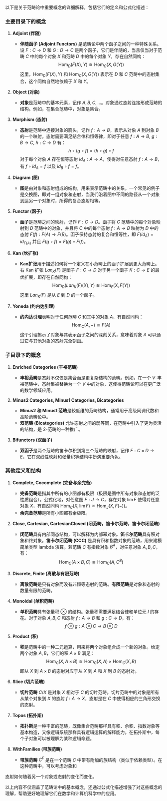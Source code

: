 以下是关于范畴论中重要概念的详细解释，包括它们的定义和公式化描述：

### 主要目录下的概念

1. **Adjoint (伴随)**
   - **伴随函子 (Adjoint Functors)** 是范畴论中两个函子之间的一种特殊关系。设 $F : C \rightarrow D$ 和 $G : D \rightarrow C$ 是两个函子，它们是伴随的，当且仅当对于范畴 $C$ 中的每个对象 $X$ 和范畴 $D$ 中的每个对象 $Y$，存在自然同构：
     $$\text{Hom}_D(F(X), Y) \cong \text{Hom}_C(X, G(Y))$$
     这里，$\text{Hom}_D(F(X), Y)$ 和 $\text{Hom}_C(X, G(Y))$ 表示在 $D$ 和 $C$ 范畴中的态射集合，这个同构自然地依赖于 $X$ 和 $Y$。

2. **Object (对象)**
   - **对象**是范畴中的基本元素，记作 $A, B, C, \dots$。对象通过态射连接形成范畴的结构。例如，在集合范畴中，对象是集合。

3. **Morphism (态射)**
   - **态射**是范畴中连接对象的箭头，记作 $f : A \rightarrow B$，表示从对象 $A$ 到对象 $B$ 的一个映射。态射需要满足结合律和恒等律，即对于任意 $f: A \rightarrow B$, $g: B \rightarrow C$, $h: C \rightarrow D$ 有：
     $$h \circ (g \circ f) = (h \circ g) \circ f$$
     对于每个对象 $A$ 存在恒等态射 $id_A : A \rightarrow A$，使得对任意态射 $f: A \rightarrow B$，有 $f \circ id_A = f$ 以及 $id_B \circ f = f$。

4. **Diagram (图)**
   - **图**是由对象和态射组成的结构，用来表示范畴中的关系。一个常见的例子是交换图，即对一组对象和态射，当我们沿着图中不同的路径从一个对象到达另一个对象时，所得的复合态射相等。

5. **Functor (函子)**
   - **函子**是范畴之间的映射，记作 $F : C \rightarrow D$。函子将 $C$ 范畴中的每个对象映射到 $D$ 范畴中的对象，并且将 $C$ 中的每个态射 $f: A \rightarrow B$ 映射为 $D$ 中的态射 $F(f): F(A) \rightarrow F(B)$。函子保持态射的复合和恒等性，即 $F(id_A) = id_{F(A)}$ 并且 $F(g \circ f) = F(g) \circ F(f)$。

6. **Kan (坎扩张)**
   - **Kan扩张**用于描述如何将一个定义在小范畴上的函子扩展到更大范畴上。右 Kan 扩张 $Lan_K(F)$ 是函子 $F : C \rightarrow D$ 对于另一个函子 $K : C \rightarrow E$ 的最优扩展，即存在自然同构：
     $$\text{Hom}_D(Lan_K(F)(X), Y) \cong \text{Hom}_E(X, F(Y))$$
     这里 $Lan_K(F)$ 是从 $E$ 到 $D$ 的一个函子。

7. **Yoneda (约内达引理)**
   - **约内达引理**表明对于任何范畴 $C$ 和其中的对象 $A$，有自然同构：
     $$\text{Hom}_C(A, -) \cong F(A)$$
     这个引理揭示了对象与其表示函子之间的深刻关系，意味着对象 $A$ 可以通过它与其他对象的态射完全刻画。

### 子目录下的概念

1. **Enriched Categories (丰裕范畴)**
   - **丰裕范畴**是态射不仅仅是集合而是更复杂结构的范畴。例如，在一个 $V$-丰裕范畴中，态射集被替换为一个 $V$ 中的对象，这使得范畴论可以在更广泛的数学领域应用。

2. **Minus2 Categories, Minus1 Categories, Bicategories**
   - **Minus2 和 Minus1 范畴**是较低维的范畴结构，通常用于高级同调代数和高阶范畴论中。
   - **双范畴 (Bicategories)** 允许态射之间的弱等同，在范畴中引入了更为灵活的结构，是 $2$-范畴的一种推广。

3. **Bifunctors (双函子)**
   - **双函子**是两个范畴的笛卡尔积到第三个范畴的映射，记作 $F : C \times D \rightarrow E$，它在双线性映射和张量积等结构中扮演重要角色。

### 其他定义和结构

1. **Complete, Cocomplete (完备与余完备)**
   - **完备范畴**是指其中所有的小图都有极限（极限是图中所有对象和态射的泛性质组合）。公式化地，对任意图 $F: J \rightarrow C$，存在对象 $\lim F$ 使得对任意对象 $X$，有自然同构 $\text{Hom}_C(X, \lim F) \cong \text{Hom}_J(X, F(-))$。
   - **余完备范畴**是所有小图都有余极限。

2. **Close, Cartesian, CartesianClosed (闭范畴，笛卡尔范畴，笛卡尔闭范畴)**
   - **闭范畴**具有内部同态结构，可以解释为内部幂对象。**笛卡尔范畴**具有积对象和终对象。**笛卡尔闭范畴 (CCC)** 是具有积和指数对象的范畴，用来建模简单类型 lambda 演算。若范畴 $C$ 有指数对象 $B^A$，对任意对象 $A, B, C$，有：
     $$\text{Hom}_C(A \times B, C) \cong \text{Hom}_C(A, C^B)$$

3. **Discrete, Finite (离散与有限范畴)**
   - **离散范畴**是只有对象而没有非恒等态射的范畴。**有限范畴**是对象和态射的数量有限的范畴。

4. **Monoidal (单积范畴)**
   - **单积范畴**具有张量积 $\otimes$ 的结构。张量积需要满足结合律和单位元 $I$ 的存在。对于对象 $A, B, C$ 和态射 $f: A \rightarrow B$ 和 $g: C \rightarrow D$，有：
     $$f \otimes g: A \otimes C \rightarrow B \otimes D$$

5. **Product (积)**
   - **积**是范畴中的一种二元运算，用来将两个对象组合成一个新的对象。给定两个对象 $A, B$，它们的积 $A \times B$ 满足：
     $$\text{Hom}_C(X, A \times B) \cong \text{Hom}_C(X, A) \times \text{Hom}_C(X, B)$$
     即从 $X$ 到 $A \times B$ 的态射对应于从 $X$ 到 $A$ 和 $X$ 到 $B$ 的态射对。

6. **Slice (切片范畴)**
   - **切片范畴** $C/X$ 是对象 $X$ 相对于 $C$ 的切片范畴。切片范畴中的对象是所有从某个对象到 $X$ 的态射 $f: A \rightarrow X$，态射是在 $C$ 中使得相应的三角形交换的态射。

7. **Topos (拓扑斯)**
   - **拓扑斯**是一种丰富的范畴，既像集合范畴那样具有积、余积、指数对象等基本构造，又像逻辑系统那样具有逻辑运算的解释能力。在拓扑斯中，每个子对象可以被理解为某种逻辑命题。

8. **WithFamilies (带族范畴)**
   - **带族范畴** $C^F$ 是在一个范畴 $C$ 中带有附加的族结构（类似于依赖类型）。在这种范畴中，可以考虑对象和

态射如何随着另一个对象或态射的变化而变化。

以上内容不仅涵盖了范畴论中的基本概念，还通过公式化描述增强了对这些概念的理解，帮助更好地理解它们在数学和计算机科学中的应用。





